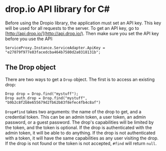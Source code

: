 drop.io API library for C#
============================

Before using the Dropio library, the application must set an API key.  This key will be used for all requests to the server.  To get an API key, go to [http://api.drop.io/](http://api.drop.io/).  Then make sure you set the API key before you use the API:

    ServiceProxy.Instance.ServiceAdapter.ApiKey = "e27079f977e83facedcba464b7580d2a0318131b";

The Drop object
---------------

There are two ways to get a `Drop` object.  The first is to access an existing drop:

    Drop drop = Drop.find("mystuff");
    Drop auth_drop = Drop.find("mystuff", "b9b2c8f2b8e655679d2fb62b83f8efec4fb4c8af")

`Drop#find` takes two arguments: the name of the drop to get, and a credential token.  This can be an admin token, a user token, an admin password, or a guest password.  The drop's capabilities will be limited by the token, and the token is optional.  If the drop is authenticated with the admin token, it will be able to do anything.  If the drop is not authenticated with a token, it will have the same capabilities as any user visiting the drop.  If the drop is not found or the token is not accepted, `#find` will return `null`.

